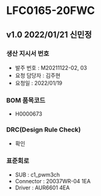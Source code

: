 # LFC0165-20FWC

## v1.0 2022/01/21 신민정

### 생산 지시서 번호
* 발주 번호 : M20211122-02, 03
* 요청 담당자 : 김주현
* 요청일 : 2022/01/19

###  BOM 품목코드
* H0000673

### DRC(Design Rule Check)
* 확인

### 표준회로
* SUB : c1_pwm3ch
* Connector : 20037WR-04 1EA
* Driver : AUR6601 4EA
